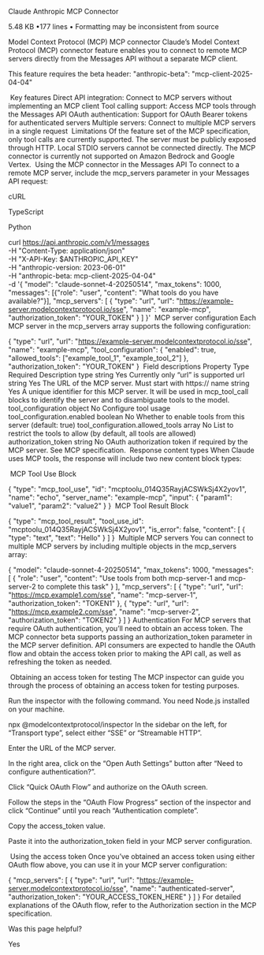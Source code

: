 Claude
Anthropic MCP Connector

5.48 KB •177 lines
•
Formatting may be inconsistent from source

Model Context Protocol (MCP)
MCP connector
Claude’s Model Context Protocol (MCP) connector feature enables you to connect to remote MCP servers directly from the Messages API without a separate MCP client.

This feature requires the beta header: "anthropic-beta": "mcp-client-2025-04-04"

​
Key features
Direct API integration: Connect to MCP servers without implementing an MCP client
Tool calling support: Access MCP tools through the Messages API
OAuth authentication: Support for OAuth Bearer tokens for authenticated servers
Multiple servers: Connect to multiple MCP servers in a single request
​
Limitations
Of the feature set of the MCP specification, only tool calls are currently supported.
The server must be publicly exposed through HTTP. Local STDIO servers cannot be connected directly.
The MCP connector is currently not supported on Amazon Bedrock and Google Vertex.
​
Using the MCP connector in the Messages API
To connect to a remote MCP server, include the mcp_servers parameter in your Messages API request:


cURL

TypeScript

Python

curl https://api.anthropic.com/v1/messages \
  -H "Content-Type: application/json" \
  -H "X-API-Key: $ANTHROPIC_API_KEY" \
  -H "anthropic-version: 2023-06-01" \
  -H "anthropic-beta: mcp-client-2025-04-04" \
  -d '{
    "model": "claude-sonnet-4-20250514",
    "max_tokens": 1000,
    "messages": [{"role": "user", "content": "What tools do you have available?"}],
    "mcp_servers": [
      {
        "type": "url",
        "url": "https://example-server.modelcontextprotocol.io/sse",
        "name": "example-mcp",
        "authorization_token": "YOUR_TOKEN"
      }
    ]
  }'
​
MCP server configuration
Each MCP server in the mcp_servers array supports the following configuration:


{
  "type": "url",
  "url": "https://example-server.modelcontextprotocol.io/sse",
  "name": "example-mcp",
  "tool_configuration": {
    "enabled": true,
    "allowed_tools": ["example_tool_1", "example_tool_2"]
  },
  "authorization_token": "YOUR_TOKEN"
}
​
Field descriptions
Property	Type	Required	Description
type	string	Yes	Currently only “url” is supported
url	string	Yes	The URL of the MCP server. Must start with https://
name	string	Yes	A unique identifier for this MCP server. It will be used in mcp_tool_call blocks to identify the server and to disambiguate tools to the model.
tool_configuration	object	No	Configure tool usage
tool_configuration.enabled	boolean	No	Whether to enable tools from this server (default: true)
tool_configuration.allowed_tools	array	No	List to restrict the tools to allow (by default, all tools are allowed)
authorization_token	string	No	OAuth authorization token if required by the MCP server. See MCP specification.
​
Response content types
When Claude uses MCP tools, the response will include two new content block types:

​
MCP Tool Use Block

{
  "type": "mcp_tool_use",
  "id": "mcptoolu_014Q35RayjACSWkSj4X2yov1",
  "name": "echo",
  "server_name": "example-mcp",
  "input": { "param1": "value1", "param2": "value2" }
}
​
MCP Tool Result Block

{
  "type": "mcp_tool_result",
  "tool_use_id": "mcptoolu_014Q35RayjACSWkSj4X2yov1",
  "is_error": false,
  "content": [
    {
      "type": "text",
      "text": "Hello"
    }
  ]
}
​
Multiple MCP servers
You can connect to multiple MCP servers by including multiple objects in the mcp_servers array:


{
  "model": "claude-sonnet-4-20250514",
  "max_tokens": 1000,
  "messages": [
    {
      "role": "user",
      "content": "Use tools from both mcp-server-1 and mcp-server-2 to complete this task"
    }
  ],
  "mcp_servers": [
    {
      "type": "url",
      "url": "https://mcp.example1.com/sse",
      "name": "mcp-server-1",
      "authorization_token": "TOKEN1"
    },
    {
      "type": "url",
      "url": "https://mcp.example2.com/sse",
      "name": "mcp-server-2",
      "authorization_token": "TOKEN2"
    }
  ]
}
​
Authentication
For MCP servers that require OAuth authentication, you’ll need to obtain an access token. The MCP connector beta supports passing an authorization_token parameter in the MCP server definition. API consumers are expected to handle the OAuth flow and obtain the access token prior to making the API call, as well as refreshing the token as needed.

​
Obtaining an access token for testing
The MCP inspector can guide you through the process of obtaining an access token for testing purposes.

Run the inspector with the following command. You need Node.js installed on your machine.


npx @modelcontextprotocol/inspector
In the sidebar on the left, for “Transport type”, select either “SSE” or “Streamable HTTP”.

Enter the URL of the MCP server.

In the right area, click on the “Open Auth Settings” button after “Need to configure authentication?”.

Click “Quick OAuth Flow” and authorize on the OAuth screen.

Follow the steps in the “OAuth Flow Progress” section of the inspector and click “Continue” until you reach “Authentication complete”.

Copy the access_token value.

Paste it into the authorization_token field in your MCP server configuration.

​
Using the access token
Once you’ve obtained an access token using either OAuth flow above, you can use it in your MCP server configuration:


{
  "mcp_servers": [
    {
      "type": "url",
      "url": "https://example-server.modelcontextprotocol.io/sse",
      "name": "authenticated-server",
      "authorization_token": "YOUR_ACCESS_TOKEN_HERE"
    }
  ]
}
For detailed explanations of the OAuth flow, refer to the Authorization section in the MCP specification.

Was this page helpful?


Yes
